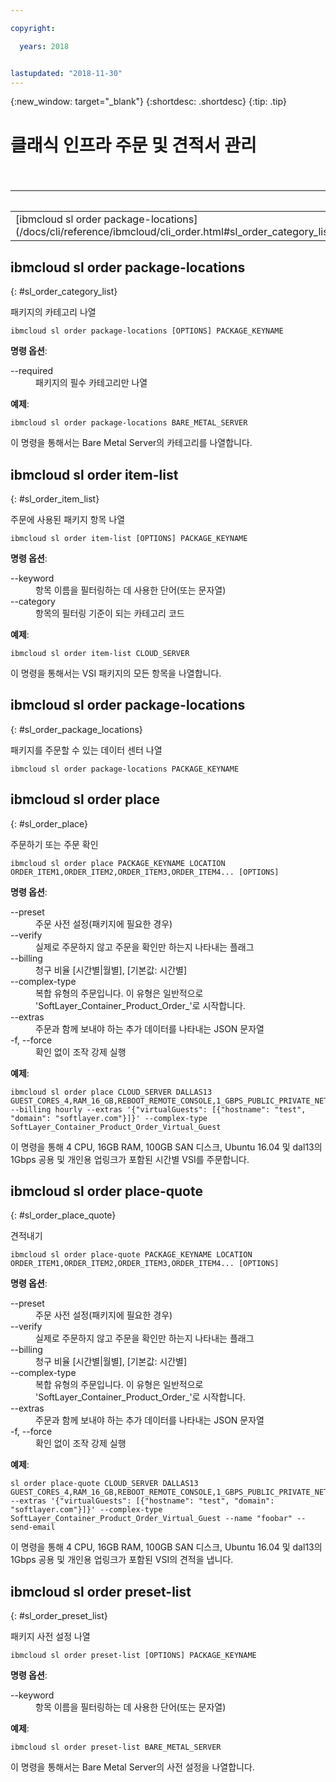 ```yaml
---

copyright:

  years: 2018


lastupdated: "2018-11-30"
---
```


{:new_window: target="_blank"}
{:shortdesc: .shortdesc}
{:tip: .tip}

# 클래식 인프라 주문 및 견적서 관리

<table summary="해당 명령에 대한 자세한 정보를 제공하는 링크가 있는 알파벳순으로 정렬된 일반 {{site.data.keyword.BluSoftlayer_notm}} 인프라 명령">
 <caption>표 1. 클래식 인프라 주문</caption>
 <thead>
 <th colspan="6">클래식 인프라 주문</th>
 </thead>
 <tbody>
 <tr>
  <td>[ibmcloud sl order package-locations](/docs/cli/reference/ibmcloud/cli_order.html#sl_order_category_list)</td>
  <td>[ibmcloud sl order item-list](/docs/cli/reference/ibmcloud/cli_order.html#sl_order_item_list)</td>
  <td>[ibmcloud sl order package-locations](/docs/cli/reference/ibmcloud/cli_order.html#sl_order_package_locations)</td>
  <td>[ibmcloud sl order place](/docs/cli/reference/ibmcloud/cli_order.html#sl_order_place)</td>
  <td>[ibmcloud sl order place-quote](/docs/cli/reference/ibmcloud/cli_order.html#sl_order_place_quote)</td>
  <td>[ibmcloud sl order preset-list](/docs/cli/reference/ibmcloud/cli_order.html#sl_order_preset_list)</td>
 </tr>
 </tbody>
</table>

## ibmcloud sl order package-locations
{: #sl_order_category_list}

패키지의 카테고리 나열
```
ibmcloud sl order package-locations [OPTIONS] PACKAGE_KEYNAME
```

<strong>명령 옵션</strong>:
<dl>
<dt>--required</dt>
<dd>패키지의 필수 카테고리만 나열</dd>
</dl>

**예제**:
```
ibmcloud sl order package-locations BARE_METAL_SERVER
```
이 명령을 통해서는 Bare Metal Server의 카테고리를 나열합니다.

## ibmcloud sl order item-list
{: #sl_order_item_list}

주문에 사용된 패키지 항목 나열
```
ibmcloud sl order item-list [OPTIONS] PACKAGE_KEYNAME
```

<strong>명령 옵션</strong>:
<dl>
<dt>--keyword</dt>
<dd>항목 이름을 필터링하는 데 사용한 단어(또는 문자열)</dd>
<dt>--category</dt>
<dd>항목의 필터링 기준이 되는 카테고리 코드</dd>
</dl>

**예제**:
```
ibmcloud sl order item-list CLOUD_SERVER
```
이 명령을 통해서는 VSI 패키지의 모든 항목을 나열합니다.

## ibmcloud sl order package-locations
{: #sl_order_package_locations}

패키지를 주문할 수 있는 데이터 센터 나열
```
ibmcloud sl order package-locations PACKAGE_KEYNAME
```

## ibmcloud sl order place
{: #sl_order_place}

주문하기 또는 주문 확인
```
ibmcloud sl order place PACKAGE_KEYNAME LOCATION ORDER_ITEM1,ORDER_ITEM2,ORDER_ITEM3,ORDER_ITEM4... [OPTIONS]
```

<strong>명령 옵션</strong>:
<dl>
<dt>--preset</dt>
<dd>주문 사전 설정(패키지에 필요한 경우)</dd>
<dt>--verify</dt>
<dd>실제로 주문하지 않고 주문을 확인만 하는지 나타내는 플래그</dd>
<dt>--billing</dt>
<dd>청구 비율 [시간별|월별], [기본값: 시간별]</dd>
<dt>--complex-type</dt>
<dd>복합 유형의 주문입니다. 이 유형은 일반적으로 'SoftLayer_Container_Product_Order_'로 시작합니다.</dd>
<dt>--extras</dt>
<dd>주문과 함께 보내야 하는 추가 데이터를 나타내는 JSON 문자열</dd>
<dt>-f, --force</dt>
<dd>확인 없이 조작 강제 실행</dd>
</dl>

**예제**:
```
ibmcloud sl order place CLOUD_SERVER DALLAS13 GUEST_CORES_4,RAM_16_GB,REBOOT_REMOTE_CONSOLE,1_GBPS_PUBLIC_PRIVATE_NETWORK_UPLINKS,BANDWIDTH_0_GB_2,1_IP_ADDRESS,GUEST_DISK_100_GB_SAN,OS_UBUNTU_16_04_LTS_XENIAL_XERUS_MINIMAL_64_BIT_FOR_VSI,MONITORING_HOST_PING,NOTIFICATION_EMAIL_AND_TICKET,AUTOMATED_NOTIFICATION,UNLIMITED_SSL_VPN_USERS_1_PPTP_VPN_USER_PER_ACCOUNT,NESSUS_VULNERABILITY_ASSESSMENT_REPORTING --billing hourly --extras '{"virtualGuests": [{"hostname": "test", "domain": "softlayer.com"}]}' --complex-type SoftLayer_Container_Product_Order_Virtual_Guest
```
이 명령을 통해 4 CPU, 16GB RAM, 100GB SAN 디스크, Ubuntu 16.04 및 dal13의 1Gbps 공용 및 개인용 업링크가 포함된 시간별 VSI를 주문합니다.

## ibmcloud sl order place-quote
{: #sl_order_place_quote}

견적내기
```
ibmcloud sl order place-quote PACKAGE_KEYNAME LOCATION ORDER_ITEM1,ORDER_ITEM2,ORDER_ITEM3,ORDER_ITEM4... [OPTIONS]
```

<strong>명령 옵션</strong>:
<dl>
<dt>--preset</dt>
<dd>주문 사전 설정(패키지에 필요한 경우)</dd>
<dt>--verify</dt>
<dd>실제로 주문하지 않고 주문을 확인만 하는지 나타내는 플래그</dd>
<dt>--billing</dt>
<dd>청구 비율 [시간별|월별], [기본값: 시간별]</dd>
<dt>--complex-type</dt>
<dd>복합 유형의 주문입니다. 이 유형은 일반적으로 'SoftLayer_Container_Product_Order_'로 시작합니다.</dd>
<dt>--extras</dt>
<dd>주문과 함께 보내야 하는 추가 데이터를 나타내는 JSON 문자열</dd>
<dt>-f, --force</dt>
<dd>확인 없이 조작 강제 실행</dd>
</dl>

**예제**:
```
sl order place-quote CLOUD_SERVER DALLAS13 GUEST_CORES_4,RAM_16_GB,REBOOT_REMOTE_CONSOLE,1_GBPS_PUBLIC_PRIVATE_NETWORK_UPLINKS,BANDWIDTH_0_GB_2,1_IP_ADDRESS,GUEST_DISK_100_GB_SAN,OS_UBUNTU_16_04_LTS_XENIAL_XERUS_MINIMAL_64_BIT_FOR_VSI,MONITORING_HOST_PING,NOTIFICATION_EMAIL_AND_TICKET,AUTOMATED_NOTIFICATION,UNLIMITED_SSL_VPN_USERS_1_PPTP_VPN_USER_PER_ACCOUNT,NESSUS_VULNERABILITY_ASSESSMENT_REPORTING --extras '{"virtualGuests": [{"hostname": "test", "domain": "softlayer.com"}]}' --complex-type SoftLayer_Container_Product_Order_Virtual_Guest --name "foobar" --send-email
```
이 명령을 통해 4 CPU, 16GB RAM, 100GB SAN 디스크, Ubuntu 16.04 및 dal13의 1Gbps 공용 및 개인용 업링크가 포함된 VSI의 견적을 냅니다.

## ibmcloud sl order preset-list
{: #sl_order_preset_list}

패키지 사전 설정 나열
```
ibmcloud sl order preset-list [OPTIONS] PACKAGE_KEYNAME
```

<strong>명령 옵션</strong>:
<dl>
<dt>--keyword</dt>
<dd>항목 이름을 필터링하는 데 사용한 단어(또는 문자열)</dd>
</dl>

**예제**:
```
ibmcloud sl order preset-list BARE_METAL_SERVER
```
이 명령을 통해서는 Bare Metal Server의 사전 설정을 나열합니다.
